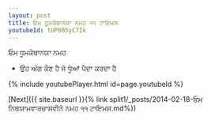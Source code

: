 ```yaml
---
layout: post
title: ਓਮ ਧੂਮਕੇਥਾਨਯਾ ਨਮਹ ੧੧ ਟਾਇਮਸ
youtubeId: tUP085yC7Ik
---
```

 
 
 ਓਮ ਧੂਮਕੇਥਾਨਯਾ ਨਮਹ  
 
 -  ਉਹ ਅੱਗ ਕੌਣ ਹੈ ਜੋ ਧੂੰਆਂ ਪੈਦਾ ਕਰਦਾ ਹੈ 
 
  
 
  
 
 
 
 
 
 


{% include youtubePlayer.html id=page.youtubeId %}
 
[Next]({{ site.baseurl }}{% link  split1/_posts/2014-02-18-ਓਮ ਨਿਥਯਾਮਵਾਰਚਾਸਵੀਨੇ ਨਮਹ ੧੧ ਟਾਇਮਸ.md%})
 
